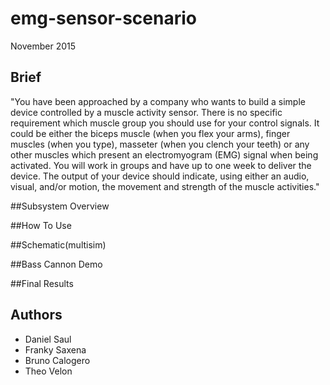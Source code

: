 # emg-sensor-scenario
November 2015

## Brief
"You have been approached by a company who wants to build a simple device controlled by a muscle activity sensor. There is no specific requirement which muscle group you should use for your control signals. It could be either the biceps muscle (when you flex your arms), finger muscles (when you type), masseter (when you clench your teeth) or any other muscles which present an electromyogram (EMG) signal when being activated. You will work in groups and have up to one week to deliver the device. The output of your device should indicate, using either an audio, visual, and/or motion, the movement and strength of the muscle activities."

##Subsystem Overview 

##How To Use

##Schematic(multisim)

##Bass Cannon Demo

##Final Results

## Authors
- Daniel Saul
- Franky Saxena
- Bruno Calogero
- Theo Velon

